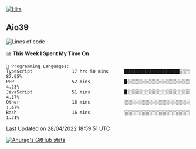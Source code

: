 [![Hits](https://hits.seeyoufarm.com/api/count/incr/badge.svg?url=https%3A%2F%2Fgithub.com%2Faio39&count_bg=%2339C5BB&title_bg=%23555555&icon=&icon_color=%23E7E7E7&title=hits&edge_flat=false)](https://hits.seeyoufarm.com)

## Aio39

<!--START_SECTION:waka-->
![Lines of code](https://img.shields.io/badge/From%20Hello%20World%20I%27ve%20Written-1%20Million%20lines%20of%20code-blue)

📊 **This Week I Spent My Time On** 

```text
💬 Programming Languages: 
TypeScript               17 hrs 50 mins      █████████████████████░░░░   87.05% 
PHP                      52 mins             █░░░░░░░░░░░░░░░░░░░░░░░░   4.23% 
JavaScript               51 mins             █░░░░░░░░░░░░░░░░░░░░░░░░   4.17% 
Other                    18 mins             ░░░░░░░░░░░░░░░░░░░░░░░░░   1.47% 
Bash                     16 mins             ░░░░░░░░░░░░░░░░░░░░░░░░░   1.31%

```


 Last Updated on 28/04/2022 18:59:51 UTC
<!--END_SECTION:waka-->
[![Anurag's GitHub stats](https://github-readme-stats.vercel.app/api?username=aio39)](https://github.com/anuraghazra/github-readme-stats)

<!--
**aio39/aio39** is a ✨ _special_ ✨ repository because its `README.md` (this file) appears on your GitHub profile.

Here are some ideas to get you started:

- 🔭 I’m currently working on ...
- 🌱 I’m currently learning ...
- 👯 I’m looking to collaborate on ...
- 🤔 I’m looking for help with ...
- 💬 Ask me about ...
- 📫 How to reach me: ...
- 😄 Pronouns: ...
- ⚡ Fun fact: ...
-->
